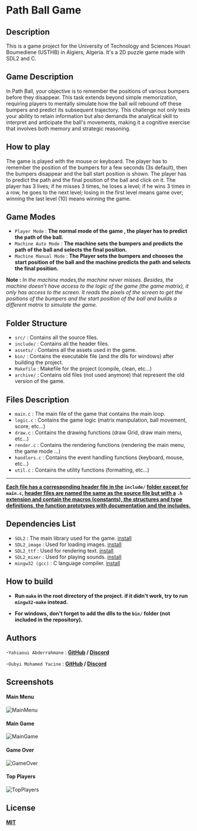 # Path Ball Game

## Description

This is a game project for the University of Technology and Sciences Houari Boumediene (USTHB) in Algiers, Algeria. It's a 2D puzzle game made with SDL2 and C.

## Game Description

In Path Ball, your objective is to remember the positions of various bumpers before they disappear. This task extends beyond simple memorization, requiring players to mentally simulate how the ball will rebound off these bumpers and predict its subsequent trajectory. This challenge not only tests your ability to retain information but also demands the analytical skill to interpret and anticipate the ball's movements, making it a cognitive exercise that involves both memory and strategic reasoning.

## How to play

The game is played with the mouse or keyboard. The player has to remember the position of the bumpers for a few seconds (3s default), then the bumpers disappear and the ball start position is shown. The player has to predict the path and the final position of the ball and click on it. The player has 3 lives; if he misses 3 times, he loses a level; if he wins 3 times in a row, he goes to the next level; losing in the first level means game over; winning the last level (10) means winning the game.

## Game Modes

- `Player Mode` : **The normal mode of the game , the player has to predict the path of the ball.**
- `Machine Auto Mode` : **The machine sets the bumpers and predicts the path of the ball and selects the final position.**
- `Machine Manual Mode` : **The Player sets the bumpers and chooses the start position of the ball and the machine predicts the path and selects the final position.**

**Note :** _In the machine modes,the machine never misses. Besides, the machine doesn't have access to the logic of the game (the game matrix), it only has access to the screen. It reads the pixels of the screen to get the positions of the bumpers and the start position of the ball and builds a different matrix to simulate the game._

## Folder Structure

- `src/` : Contains all the source files.
- `include/` : Contains all the header files.
- `assets/` : Contains all the assets used in the game.
- `bin/` : Contains the executable file (and the dlls for windows) after building the project.
- `Makefile` : Makefile for the project (compile, clean, etc...)
- `archive/` : Contains old files (not used anymore) that represent the old version of the game.

## Files Description

- `main.c` : The main file of the game that contains the main loop.
- `logic.c` : Contains the game logic (matrix manipulation, ball movement, score, etc...)
- `draw.c` : Contains the drawing functions (draw Grid, draw main menu, etc...)
- `render.c` : Contains the rendering functions (rendering the main menu, the game mode ...)
- `handlers.c` : Contains the event handling functions (keyboard, mouse, etc...)
- `util.c` : Contains the utility functions (formatting, etc...)
<hr/>

**<u>Each file has a corresponding header file in the</u> `include/` <u>folder except for</u> `main.c`, <u>header files
are named the same as the source file but with a</u> `.h` <u>extension and contain the macros (constants), the structures and type definitions, the function prototypes with documentation and the includes.</u>**

## Dependencies List

- `SDL2` : The main library used for the game. [install](https://github.com/libsdl-org/SDL/tree/SDL2)
- `SDL2_image` : Used for loading images. [install](https://github.com/libsdl-org/SDL_image)
- `SDL2_ttf` : Used for rendering text. [install](https://github.com/libsdl-org/SDL_ttf)
- `SDL2_mixer` : Used for playing sounds. [install](https://github.com/libsdl-org/SDL_mixer)
- `mingw32 (gcc)` : C language compiler. [install](https://sourceforge.net/projects/mingw-w64/)

## How to build

- **Run `make` in the root directory of the project.
  if it didn't work, try to run `mingw32-make` instead.**

- **For windows, don't forget to add the dlls to the `bin/` folder (not included in the repository).**

## Authors

-`Yahiaoui Abderrahmane` : **[GitHub](https://github.com/Abdo30004) / [Discord](https://discordapp.com/users/760952710383665192)**

-`Oubyi Mohamed Yacine` : **[GitHub](https://github.com/YassWrld) / [Discord](https://discordapp.com/users/989586655612645467)**


## Screenshots

#### Main Menu
![MainMenu](https://i.imgur.com/30131QL.png "MainMenu")


#### Main Game

![MainGame](https://i.imgur.com/lFCimpK.png "MainGame")

#### Game Over

![GameOver](https://i.imgur.com/NiVoFQy.png "GameOver")

#### Top Players
![TopPlayers](https://i.imgur.com/sTy9Fyk.png "TopPlayers")




## License

[**MIT**](https://choosealicense.com/licenses/mit/)
